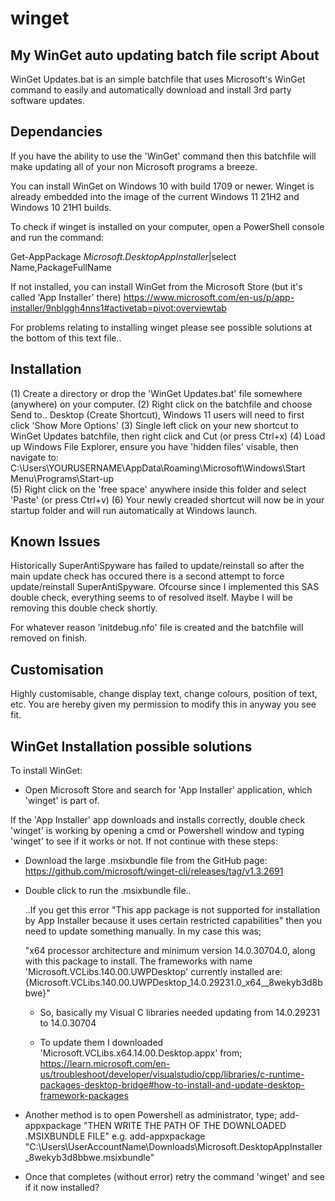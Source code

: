 # winget
My WinGet auto updating batch file script
About
-----

WinGet Updates.bat is an simple batchfile that uses Microsoft's WinGet command to easily and automatically download and install 3rd party software updates. 


Dependancies
------------

If you have the ability to use the 'WinGet' command then this batchfile will make updating all of your non Microsoft programs a breeze.

You can install WinGet on Windows 10 with build 1709 or newer. Winget is already embedded into the image of the current Windows 11 21H2 and Windows 10 21H1 builds.

To check if winget is installed on your computer, open a PowerShell console and run the command:

Get-AppPackage *Microsoft.DesktopAppInstaller*|select Name,PackageFullName

If not installed, you can install WinGet from the Microsoft Store (but it's called 'App Installer' there) https://www.microsoft.com/en-us/p/app-installer/9nblggh4nns1#activetab=pivot:overviewtab

For problems relating to installing winget please see possible solutions at the bottom of this text file..


Installation
------------

(1) Create a directory or drop the 'WinGet Updates.bat' file somewhere (anywhere) on your computer.
(2) Right click on the batchfile and choose Send to.. Desktop (Create Shortcut), Windows 11 users will need to first click 'Show More Options'
(3) Single left click on your new shortcut to WinGet Updates batchfile, then right click and Cut (or press Ctrl+x)
(4) Load up Windows File Explorer, ensure you have 'hidden files' visable, then navigate to:
	C:\Users\YOURUSERNAME\AppData\Roaming\Microsoft\Windows\Start Menu\Programs\Start-up\
(5) Right click on the 'free space' anywhere inside this folder and select 'Paste' (or press Ctrl+v)
(6) Your newly creaded shortcut will now be in your startup folder and will run automatically at Windows launch.


Known Issues
------------

Historically SuperAntiSpyware has failed to update/reinstall so after the main update check has occured there is a second attempt to force update/reinstall SuperAntiSpyware. Ofcourse since I implemented this SAS double check, everything seems to of resolved itself. Maybe I will be removing this double check shortly.

For whatever reason 'initdebug.nfo' file is created and the batchfile will removed on finish.


Customisation
-------------

Highly customisable, change display text, change colours, position of text, etc. You are hereby given my permission to modify this in anyway you see fit.


WinGet Installation possible solutions
--------------------------------------

To install WinGet:

- Open Microsoft Store and search for 'App Installer' application, which 'winget' is part of.

If the 'App Installer' app downloads and installs correctly, double check 'winget' is working by opening a cmd or Powershell window and typing 'winget' to see if it works or not. If not continue with these steps:

- Download the large .msixbundle file from the GitHub page:
	https://github.com/microsoft/winget-cli/releases/tag/v1.3.2691

- Double click to run the .msixbundle file..

	..If you get this error "This app package is not supported for installation by App Installer because it uses certain restricted capabilities" then you need to update something manually. In my case this was;

	"x64 processor architecture and minimum version 14.0.30704.0, along with this package to install. The frameworks with name 'Microsoft.VCLibs.140.00.UWPDesktop' currently installed are: {Microsoft.VCLibs.140.00.UWPDesktop_14.0.29231.0_x64__8wekyb3d8bbwe}"

	- So, basically my Visual C libraries needed updating from 14.0.29231 to 14.0.30704

	- To update them I downloaded 'Microsoft.VCLibs.x64.14.00.Desktop.appx' from;
		https://learn.microsoft.com/en-us/troubleshoot/developer/visualstudio/cpp/libraries/c-runtime-packages-desktop-bridge#how-to-install-and-update-desktop-framework-packages

- Another method is to open Powershell as administrator, type;
	add-appxpackage "THEN WRITE THE PATH OF THE DOWNLOADED .MSIXBUNDLE FILE"
		e.g.
	add-appxpackage "C:\Users\UserAccountName\Downloads\Microsoft.DesktopAppInstaller_8wekyb3d8bbwe.msixbundle"

- Once that completes (without error) retry the command 'winget' and see if it now installed?
